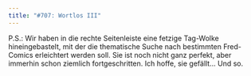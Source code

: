 ```yaml
---
title: "#707: Wortlos III"
---
```


P.S.: Wir haben in die rechte Seitenleiste eine fetzige Tag-Wolke hineingebastelt, mit der die thematische Suche nach bestimmten Fred-Comics erleichtert werden soll. Sie ist noch nicht ganz perfekt, aber immerhin schon ziemlich fortgeschritten.
Ich hoffe, sie gefällt...
Und so.

